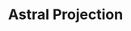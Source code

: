 ---
title: "Astral Projection"
index:
  - astral-projection
permalink: /spells/astral-projection/
tags:
  - Spell
  - 9th Level
  - Necromancy
available_for:
  - Cleric
  - Warlock
  - Wizard
level: "9th Level"
school: "Necromancy"
range: "10 ft"
comp:
  - V
  - S
  - M
material: "for each creature you affect with this spell, you must provide one jacinth worth at least 1,000gp and one ornately carved bar of silver worth at least 100gp, all of which the spell consumes."
duration: "Special"
cast_time: "1 Hour"
description: |
  You and up to eight willing creatures within range project your astral bodies into the Astral Plane (the spell fails and the casting is wasted if you are already on that plane). The material body you leave behind is unconscious and in a state of suspended animation; it doesn't need food or air and doesn't age.

  Your astral body resembles your mortal form in almost every way, replicating your game statistics and possessions. The principal difference is the addition of a silvery cord that extends from between your shoulder blades and trails behind you, fading to invisibility after 1 foot. This cord is your tether to your material body. As long as the tether remains intact, you can find your way home. If the cord is cut--something that can happen only when an effect specifically states that it does--your soul and body are separated, killing you instantly.

  Your astral form can freely travel through the Astral Plane and can pass through portals there leading to any other plane. If you enter a new plane or return to the plane you were on when casting this spell, your body and possessions are transported along the silver cord, allowing you to re-enter your body as you enter the new plane. Your astral form is a separate incarnation. Any damage or other effects that apply to it have no effect on your physical body, nor do they persist when you return to it.

  The spell ends for you and your companions when you use your action to dismiss it. When the spell ends, the affected creature returns to its physical body, and it awakens.

  The spell might also end early for you or one of your companions. A successful dispel magic spell used against an astral or physical body ends the spell for that creature. If a creature's original body or its astral form drops to 0 hit points, the spell ends for that creature. If the spell ends and the silver cord is intact, the cord pulls the creature's astral form back to its body, ending its state of suspended animation.

  If you are returned to your body prematurely, your companions remain in their astral forms and must find their own way back to their bodies, usually by dropping to 0 hit points.
excerpt: "You and up to eight willing creatures within range project your astral bodies into the Astral Plane (the spell fails and the casting is wasted if you are already on that plane)."
source: "Basic Rules"
---